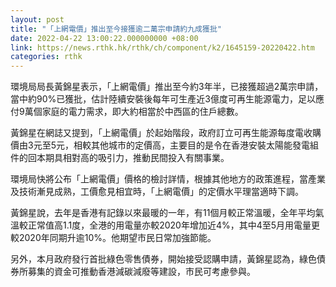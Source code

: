 ```yaml
---
layout: post
title: "「上網電價」推出至今接獲逾二萬宗申請約九成獲批"
date: 2022-04-22 13:00:22.000000000 +08:00
link: https://news.rthk.hk/rthk/ch/component/k2/1645159-20220422.htm
categories: rthk
---
```


環境局局長黃錦星表示，「上網電價」推出至今約3年半，已接獲超過2萬宗申請，當中約90%已獲批，估計陸續安裝後每年可生產近3億度可再生能源電力，足以應付9萬個家庭的電力需求，即大約相當於中西區的住戶總數。

黃錦星在網誌又提到，「上網電價」於起始階段，政府訂立可再生能源每度電收購價由3元至5元，相較其他城市的定價高，主要目的是令在香港安裝太陽能發電組件的回本期具相對高的吸引力，推動民間投入有關事業。

環境局快將公布「上網電價」價格的檢討詳情，根據其他地方的政策進程，當產業及技術漸見成熟，工價愈見相宜時，「上網電價」的定價水平理當適時下調。

黃錦星說，去年是香港有記錄以來最暖的一年，有11個月較正常溫暖，全年平均氣溫較正常值高1.1度，全港的用電量亦較2020年增加近4%，其中4至5月用電量更較2020年同期升逾10%。他期望市民日常加強節能。

另外，本月政府發行首批綠色零售債券，開始接受認購申請，黃錦星認為，綠色債券所募集的資金可推動香港減碳減廢等建設，巿民可考慮參與。
